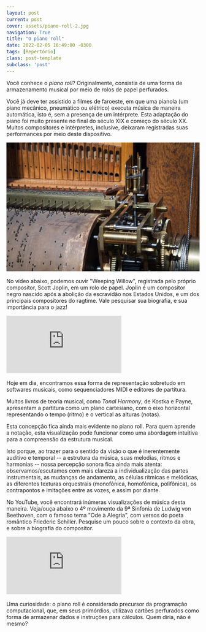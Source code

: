 ```yaml
---
layout: post
current: post
cover: assets/piano-roll-2.jpg
navigation: True
title: "O piano roll"
date: 2022-02-05 16:49:00 -0300
tags: [Repertório]
class: post-template
subclass: 'post'
---
```


Você conhece o *piano roll*? Originalmente, consistia de uma forma de armazenamento musical por meio de rolos de papel perfurados.

Você já deve ter assistido a filmes de faroeste, em que uma pianola (um piano mecânico, pneumático ou elétrico) executa música de maneira automática, isto é, sem a presença de um intérprete. Esta adaptação do piano foi muito presente no final do século XIX e começo do século XX. Muitos compositores e intérpretes, inclusive, deixaram registradas suas performances por meio deste dispositivo.

![snapshot](assets/piano-roll.jpg)

No vídeo abaixo, podemos ouvir "Weeping Willow", registrada pelo próprio compositor, Scott Joplin, em um rolo de papel. Joplin é um compositor negro nascido após a abolição da escravidão nos Estados Unidos, e um dos principais compositores do ragtime. Vale pesquisar sua biografia, e sua importância para o jazz!

<iframe src="https://www.youtube.com/embed/IElCAs7tivM" allow="autoplay; encrypted-media" frameborder="0" allowfullscreen="true"></iframe>

Hoje em dia, encontramos essa forma de representação sobretudo em softwares musicais, como sequenciadores MIDI e editores de partitura.

Muitos livros de teoria musical, como *Tonal Harmony*, de Kostka e Payne, apresentam a partitura como um plano cartesiano, com o eixo horizontal representando o tempo (ritmo) e o vertical as alturas (notas).

Esta concepção fica ainda mais evidente no piano roll. Para quem aprende a notação, esta visualização pode funcionar como uma abordagem intuitiva para a compreensão da estrutura musical. 

Isto porque, ao trazer para o sentido da visão o que é inerentemente auditivo e temporal -- a estrutura da música, suas melodias, ritmos e harmonias -- nossa percepção sonora fica ainda mais atenta: observamos/escutamos com mais clareza a individualização das partes instrumentais, as mudanças de andamento, as células rítmicas e melódicas, as diferentes texturas orquestrais (monofônica, homofônica, polifônica), os contrapontos e imitações entre as vozes, e assim por diante.

No YouTube, você encontrará inúmeras visualizações de música desta maneira. Veja/ouça abaixo o 4º movimento da 9ª Sinfonia de Ludwig von Beethoven, com o famoso tema "Ode à Alegria", com versos do poeta romântico Friederic Schiller. Pesquise um pouco sobre o contexto da obra, e sobre a biografia do compositor.

<iframe src="https://www.youtube.com/embed/ljGMhDSSGFU" allow="autoplay; encrypted-media" frameborder="0" allowfullscreen="true"></iframe>

Uma curiosidade: o piano roll é considerado precursor da programação computacional, que, em seus primórdios, utilizava cartões perfurados como forma de armazenar dados e instruções para cálculos. Quem diria, não é mesmo?